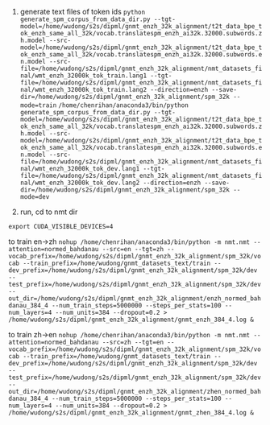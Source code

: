 1. generate text files of token ids
`
python generate_spm_corpus_from_data_dir.py --tgt-model=/home/wudong/s2s/dipml/gnmt_enzh_32k_alignment/t2t_data_bpe_tok_enzh_same_all_32k/vocab.translatespm_enzh_ai32k.32000.subwords.zh.model --src-model=/home/wudong/s2s/dipml/gnmt_enzh_32k_alignment/t2t_data_bpe_tok_enzh_same_all_32k/vocab.translatespm_enzh_ai32k.32000.subwords.en.model --src-file=/home/wudong/s2s/dipml/gnmt_enzh_32k_alignment/nmt_datasets_final/wmt_enzh_32000k_tok_train.lang1 --tgt-file=/home/wudong/s2s/dipml/gnmt_enzh_32k_alignment/nmt_datasets_final/wmt_enzh_32000k_tok_train.lang2 --direction=enzh --save-dir=/home/wudong/s2s/dipml/gnmt_enzh_32k_alignment/spm_32k --mode=train
`
`
/home/chenrihan/anaconda3/bin/python generate_spm_corpus_from_data_dir.py --tgt-model=/home/wudong/s2s/dipml/gnmt_enzh_32k_alignment/t2t_data_bpe_tok_enzh_same_all_32k/vocab.translatespm_enzh_ai32k.32000.subwords.zh.model --src-model=/home/wudong/s2s/dipml/gnmt_enzh_32k_alignment/t2t_data_bpe_tok_enzh_same_all_32k/vocab.translatespm_enzh_ai32k.32000.subwords.en.model --src-file=/home/wudong/s2s/dipml/gnmt_enzh_32k_alignment/nmt_datasets_final/wmt_enzh_32000k_tok_dev.lang1 --tgt-file=/home/wudong/s2s/dipml/gnmt_enzh_32k_alignment/nmt_datasets_final/wmt_enzh_32000k_tok_dev.lang2 --direction=enzh --save-dir=/home/wudong/s2s/dipml/gnmt_enzh_32k_alignment/spm_32k --mode=dev
`


2. run, cd to nmt dir

`
export CUDA_VISIBLE_DEVICES=4
`

to train en->zh
`
nohup /home/chenrihan/anaconda3/bin/python -m nmt.nmt --attention=normed_bahdanau --src=en --tgt=zh --vocab_prefix=/home/wudong/s2s/dipml/gnmt_enzh_32k_alignment/spm_32k/vocab --train_prefix=/home/wudong/gnmt_datasets_text/train --dev_prefix=/home/wudong/s2s/dipml/gnmt_enzh_32k_alignment/spm_32k/dev --test_prefix=/home/wudong/s2s/dipml/gnmt_enzh_32k_alignment/spm_32k/dev --out_dir=/home/wudong/s2s/dipml/gnmt_enzh_32k_alignment/enzh_normed_bahdanau_384_4 --num_train_steps=5000000 --steps_per_stats=100 --num_layers=4 --num_units=384 --dropout=0.2 > /home/wudong/s2s/dipml/gnmt_enzh_32k_alignment/gnmt_enzh_384_4.log &
`

to train zh->en
`
nohup /home/chenrihan/anaconda3/bin/python -m nmt.nmt --attention=normed_bahdanau --src=zh --tgt=en --vocab_prefix=/home/wudong/s2s/dipml/gnmt_enzh_32k_alignment/spm_32k/vocab --train_prefix=/home/wudong/gnmt_datasets_text/train --dev_prefix=/home/wudong/s2s/dipml/gnmt_enzh_32k_alignment/spm_32k/dev --test_prefix=/home/wudong/s2s/dipml/gnmt_enzh_32k_alignment/spm_32k/dev --out_dir=/home/wudong/s2s/dipml/gnmt_enzh_32k_alignment/zhen_normed_bahdanau_384_4 --num_train_steps=5000000 --steps_per_stats=100 --num_layers=4 --num_units=384 --dropout=0.2 > /home/wudong/s2s/dipml/gnmt_enzh_32k_alignment/gnmt_zhen_384_4.log &
`
